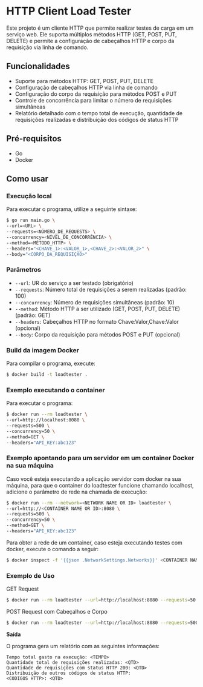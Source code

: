 # HTTP Client Load Tester
Este projeto é um cliente HTTP que permite realizar testes de carga em um serviço web. Ele suporta múltiplos métodos HTTP (GET, POST, PUT, DELETE) e permite a configuração de cabeçalhos HTTP e corpo da requisição via linha de comando.

## Funcionalidades
- Suporte para métodos HTTP: GET, POST, PUT, DELETE
- Configuração de cabeçalhos HTTP via linha de comando
- Configuração do corpo da requisição para métodos POST e PUT
- Controle de concorrência para limitar o número de requisições simultâneas
- Relatório detalhado com o tempo total de execução, quantidade de requisições realizadas e distribuição dos códigos de status HTTP

## Pré-requisitos
- Go
- Docker

## Como usar

### Execução local

Para executar o programa, utilize a seguinte sintaxe:
```sh
$ go run main.go \
--url=<URL> \
--requests=<NÚMERO_DE_REQUESTS> \
--concurrency=<NÍVEL_DE_CONCORRÊNCIA> \
--method=<MÉTODO_HTTP> \
--headers="<CHAVE_1>:<VALOR_1>,<CHAVE_2>:<VALOR_2>" \
--body="<CORPO_DA_REQUISIÇÃO>"
```

### Parâmetros 
- `--url`: UR do serviço a ser testado (obrigatório)
- `--requests`: Número total de requisições a serem realizadas (padrão: 100)
- `--concurrency`: Número de requisições simultâneas (padrão: 10)
- `--method`: Método HTTP a ser utilizado (GET, POST, PUT, DELETE) (padrão: GET)
- `--headers`: Cabeçalhos HTTP no formato Chave:Valor,Chave:Valor (opcional)
- `--body`: Corpo da requisição para métodos POST e PUT (opcional)

### Build da imagem Docker
Para compilar o programa, execute:
```sh
$ docker build -t loadtester .
```

### Exemplo executando o container
Para executar o programa:
```sh
$ docker run --rm loadtester \
--url=http://localhost:8080 \
--requests=500 \
--concurrency=50 \
--method=GET \
--headers="API_KEY:abc123"
```

### Exemplo apontando para um servidor em um container Docker na sua máquina
Caso você esteja executando a aplicação servidor com docker na sua máquina, para que o container do loadtester funcione chamando localhost, adicione o parâmetro de rede na chamada de execução:
```sh
$ docker run --rm --network=<NETWORK NAME OR ID> loadtester \
--url=http://<CONTAINER NAME OR ID>:8080 \
--requests=500 \
--concurrency=50 \
--method=GET \
--headers="API_KEY:abc123"
```

Para obter a rede de um container, caso esteja executando testes com docker, execute o comando a seguir:
```sh
$ docker inspect -f '{{json .NetworkSettings.Networks}}' <CONTAINER NAME OR ID>
```

### Exemplo de Uso

GET Request
```sh
$ docker run --rm loadtester --url=http://localhost:8080 --requests=50 --concurrency=5 --method=GET
```
POST Request com Cabeçalhos e Corpo
```sh
$ docker run --rm loadtester --url=http://localhost:8080 --requests=500 --concurrency=50 --headers="API_KEY:abc123" --method=POST --body='{"key":"value"}'
```

**Saída**

O programa gera um relatório com as seguintes informações:

```
Tempo total gasto na execução: <TEMPO>
Quantidade total de requisições realizadas: <QTD>
Quantidade de requisições com status HTTP 200: <QTD>
Distribuição de outros códigos de status HTTP:
<CODIGOS HTTP>: <QTD>
```